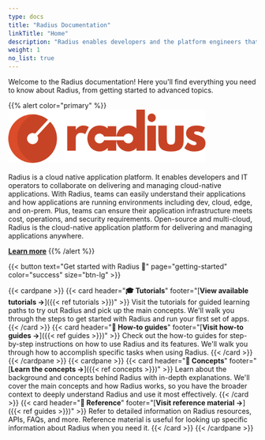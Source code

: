 ```yaml
---
type: docs
title: "Radius Documentation"
linkTitle: "Home"
description: "Radius enables developers and the platform engineers that support them to build cloud-native applications"
weight: 1
no_list: true
---
```


Welcome to the Radius documentation! Here you'll find everything you need to know about Radius, from getting started to advanced topics.

{{% alert color="primary" %}}
<img src="radius-logo.svg" alt="Radius logo" width="400px" /> <br /><br />
Radius is a cloud native application platform.  It enables developers and IT operators to collaborate on delivering and managing cloud-native applications. With Radius, teams can easily understand their applications and how applications are running environments including dev, cloud, edge, and on-prem. Plus, teams can ensure their application infrastructure meets cost, operations, and security requirements. Open-source and multi-cloud, Radius is the cloud-native application platform for delivering and managing applications anywhere.

[**Learn more**](https://radapp.io/)
{{% /alert %}}

{{< button text="Get started with Radius 🚀" page="getting-started" color="success" size="btn-lg" >}}

{{< cardpane >}}
  {{< card header="**🎓 Tutorials**" footer="[**View available tutorials →**]({{< ref tutorials >}})" >}}
  Visit the tutorials for guided learning paths to try out Radius and pick up the main concepts. We'll walk you through the steps to get started with Radius and run your first set of apps.
  {{< /card >}}
  {{< card header="**📘 How-to guides**" footer="[**Visit how-to guides →**]({{< ref guides >}})" >}}
  Check out the how-to guides for step-by-step instructions on how to use Radius and its features. We'll walk you through how to accomplish specific tasks when using Radius.
  {{< /card >}}
{{< /cardpane >}}
{{< cardpane >}}
  {{< card header="**💭 Concepts**" footer="[**Learn the concepts →**]({{< ref concepts >}})" >}}
  Learn about the background and concepts behind Radius with in-depth explanations. We'll cover the main concepts and how Radius works, so you have the broader context to deeply understand Radius and use it most effectively.
  {{< /card >}}
  {{< card header="**🧾 Reference**" footer="[**Visit reference material →**]({{< ref guides >}})" >}}
  Refer to detailed information on Radius resources, APIs, FAQs, and more. Reference material is useful for looking up specific information about Radius when you need it.
  {{< /card >}}
{{< /cardpane >}}